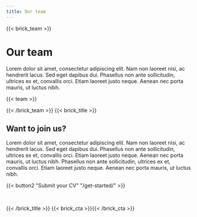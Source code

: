 ```yaml
---
title: Our team
---
```

{{< brick_team >}}

# Our team

Lorem dolor sit amet, consectetur adipiscing elit. Nam non laoreet nisi, ac hendrerit lacus. Sed eget dapibus dui. Phasellus non ante sollicitudin, ultrices ex et, convallis orci. Etiam laoreet justo neque. Aenean nec porta mauris, ut luctus nibh.

{{< team >}}

{{< /brick_team >}}
{{< brick_title >}}

## Want to join us?

Lorem dolor sit amet, consectetur adipiscing elit. Nam non laoreet nisi, ac hendrerit lacus. Sed eget dapibus dui. Phasellus non ante sollicitudin, ultrices ex et, convallis orci. Etiam laoreet justo neque. Aenean nec porta mauris, ut luctus nibh. Phasellus non ante sollicitudin, ultrices ex et, convallis orci. Etiam laoreet justo neque. Aenean nec porta mauris, ut luctus nibh.

{{< button2 "Submit your CV" "/get-started/" >}}

&nbsp;

{{< /brick_title >}}
{{< brick_cta >}}{{< /brick_cta >}}